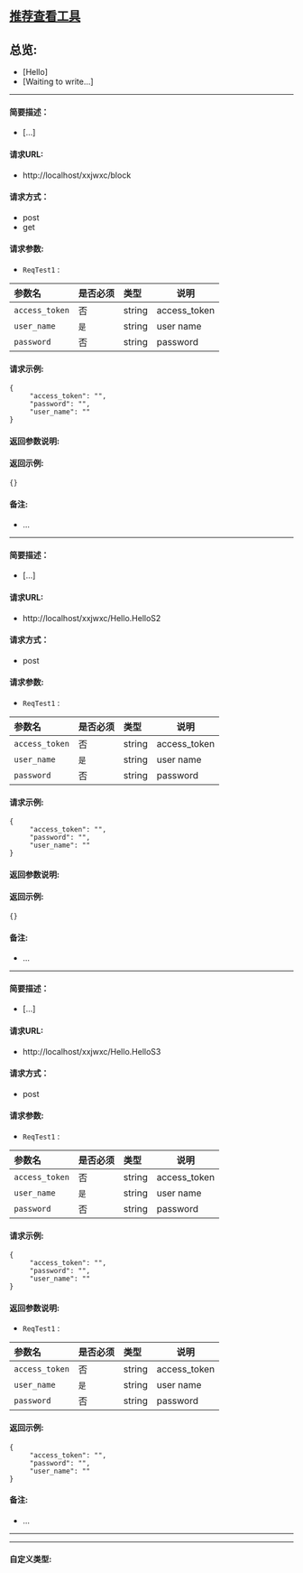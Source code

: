 

## [推荐查看工具](https://www.iminho.me/)

## 总览:
- [Hello]
- [Waiting to write...]

--------------------

#### 简要描述：

- [...]

#### 请求URL:

- http://localhost/xxjwxc/block

#### 请求方式：

- post
- get

#### 请求参数:

- ` ReqTest1 ` : 

|参数名|是否必须|类型|说明|
|:----    |:---|:----- |-----   |
|`access_token` | 否|string|access_token   |
|`user_name` | `是`|string|user name   |
|`password` | 否|string|password   |


#### 请求示例:
```
{
     "access_token": "",
     "password": "",
     "user_name": ""
}
```

#### 返回参数说明:


#### 返回示例:
	
```
{}
```

#### 备注:

- ...

--------------------

#### 简要描述：

- [...]

#### 请求URL:

- http://localhost/xxjwxc/Hello.HelloS2

#### 请求方式：

- post

#### 请求参数:

- ` ReqTest1 ` : 

|参数名|是否必须|类型|说明|
|:----    |:---|:----- |-----   |
|`access_token` | 否|string|access_token   |
|`user_name` | `是`|string|user name   |
|`password` | 否|string|password   |


#### 请求示例:
```
{
     "access_token": "",
     "password": "",
     "user_name": ""
}
```

#### 返回参数说明:


#### 返回示例:
	
```
{}
```

#### 备注:

- ...

--------------------

#### 简要描述：

- [...]

#### 请求URL:

- http://localhost/xxjwxc/Hello.HelloS3

#### 请求方式：

- post

#### 请求参数:

- ` ReqTest1 ` : 

|参数名|是否必须|类型|说明|
|:----    |:---|:----- |-----   |
|`access_token` | 否|string|access_token   |
|`user_name` | `是`|string|user name   |
|`password` | 否|string|password   |


#### 请求示例:
```
{
     "access_token": "",
     "password": "",
     "user_name": ""
}
```

#### 返回参数说明:

- ` ReqTest1 ` : 

|参数名|是否必须|类型|说明|
|:----    |:---|:----- |-----   |
|`access_token` | 否|string|access_token   |
|`user_name` | `是`|string|user name   |
|`password` | 否|string|password   |


#### 返回示例:
	
```
{
     "access_token": "",
     "password": "",
     "user_name": ""
}
```

#### 备注:

- ...
	

--------------------
--------------------

#### 自定义类型:


